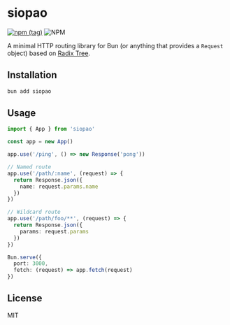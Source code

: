 # siopao

[![npm (tag)](https://img.shields.io/npm/v/siopao?style=flat&colorA=000000&colorB=000000)](https://www.npmjs.com/package/siopao) ![NPM](https://img.shields.io/npm/l/siopao?style=flat&colorA=000000&colorB=000000)

A minimal HTTP routing library for Bun (or anything that provides a `Request` object) based on [Radix Tree](https://github.com/unjs/radix3).

## Installation

```bash
bun add siopao
```

## Usage

```ts
import { App } from 'siopao'

const app = new App()

app.use('/ping', () => new Response('pong'))

// Named route
app.use('/path/:name', (request) => {
  return Response.json({
    name: request.params.name
  })
})

// Wildcard route
app.use('/path/foo/**', (request) => {
  return Response.json({
    params: request.params
  })
})

Bun.serve({
  port: 3000,
  fetch: (request) => app.fetch(request)
})
```

## License

MIT
